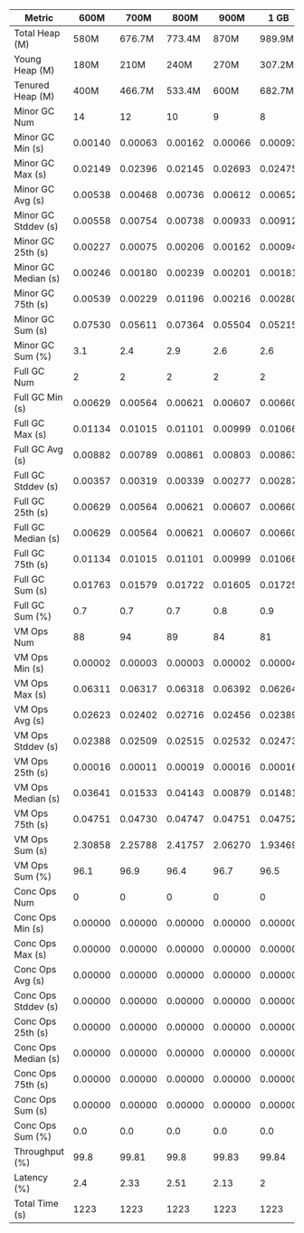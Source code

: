 | Metric | 600M | 700M | 800M | 900M | 1 GB | 2 GB | 4 GB | 8 GB |
|------|----|----|----|----|----|----|----|----|
| Total Heap (M) | 580M | 676.7M | 773.4M | 870M | 989.9M | 1979.8M | 3959.5M | 7918.9M |
| Young Heap (M) | 180M | 210M | 240M | 270M | 307.2M | 614.4M | 1228.8M | 2457.6M |
| Tenured Heap (M) | 400M | 466.7M | 533.4M | 600M | 682.7M | 1365.4M | 2730.7M | 5461.4M |
| Minor GC Num | 14 | 12 | 10 | 9 | 8 | 4 | 2 | 1 |
| Minor GC Min (s) | 0.00140 | 0.00063 | 0.00162 | 0.00066 | 0.00093 | 0.00347 | 0.00478 | 0.02792 |
| Minor GC Max (s) | 0.02149 | 0.02396 | 0.02145 | 0.02693 | 0.02475 | 0.02438 | 0.02509 | 0.02792 |
| Minor GC Avg (s) | 0.00538 | 0.00468 | 0.00736 | 0.00612 | 0.00652 | 0.01205 | 0.01494 | 0.02792 |
| Minor GC Stddev (s) | 0.00558 | 0.00754 | 0.00738 | 0.00933 | 0.00912 | 0.01003 | 0.01436 | 0.00000 |
| Minor GC 25th (s) | 0.00227 | 0.00075 | 0.00206 | 0.00162 | 0.00094 | 0.00347 | 0.00478 | 0.02792 |
| Minor GC Median (s) | 0.00246 | 0.00180 | 0.00239 | 0.00201 | 0.00181 | 0.00428 | 0.00478 | 0.02792 |
| Minor GC 75th (s) | 0.00539 | 0.00229 | 0.01196 | 0.00216 | 0.00280 | 0.01605 | 0.02509 | 0.02792 |
| Minor GC Sum (s) | 0.07530 | 0.05611 | 0.07364 | 0.05504 | 0.05215 | 0.04818 | 0.02987 | 0.02792 |
| Minor GC Sum (%) | 3.1 | 2.4 | 2.9 | 2.6 | 2.6 | 2.4 | 1.6 | 1.3 |
| Full GC Num | 2 | 2 | 2 | 2 | 2 | 2 | 2 | 2 |
| Full GC Min (s) | 0.00629 | 0.00564 | 0.00621 | 0.00607 | 0.00660 | 0.00647 | 0.00546 | 0.00591 |
| Full GC Max (s) | 0.01134 | 0.01015 | 0.01101 | 0.00999 | 0.01066 | 0.01280 | 0.01018 | 0.01076 |
| Full GC Avg (s) | 0.00882 | 0.00789 | 0.00861 | 0.00803 | 0.00863 | 0.00963 | 0.00782 | 0.00834 |
| Full GC Stddev (s) | 0.00357 | 0.00319 | 0.00339 | 0.00277 | 0.00287 | 0.00448 | 0.00334 | 0.00343 |
| Full GC 25th (s) | 0.00629 | 0.00564 | 0.00621 | 0.00607 | 0.00660 | 0.00647 | 0.00546 | 0.00591 |
| Full GC Median (s) | 0.00629 | 0.00564 | 0.00621 | 0.00607 | 0.00660 | 0.00647 | 0.00546 | 0.00591 |
| Full GC 75th (s) | 0.01134 | 0.01015 | 0.01101 | 0.00999 | 0.01066 | 0.01280 | 0.01018 | 0.01076 |
| Full GC Sum (s) | 0.01763 | 0.01579 | 0.01722 | 0.01605 | 0.01725 | 0.01927 | 0.01564 | 0.01667 |
| Full GC Sum (%) | 0.7 | 0.7 | 0.7 | 0.8 | 0.9 | 1.0 | 0.8 | 0.8 |
| VM Ops Num | 88 | 94 | 89 | 84 | 81 | 75 | 78 | 82 |
| VM Ops Min (s) | 0.00002 | 0.00003 | 0.00003 | 0.00002 | 0.00004 | 0.00003 | 0.00003 | 0.00002 |
| VM Ops Max (s) | 0.06311 | 0.06317 | 0.06318 | 0.06392 | 0.06264 | 0.06333 | 0.06328 | 0.06382 |
| VM Ops Avg (s) | 0.02623 | 0.02402 | 0.02716 | 0.02456 | 0.02389 | 0.02546 | 0.02397 | 0.02538 |
| VM Ops Stddev (s) | 0.02388 | 0.02509 | 0.02515 | 0.02532 | 0.02473 | 0.02846 | 0.02517 | 0.02559 |
| VM Ops 25th (s) | 0.00016 | 0.00011 | 0.00019 | 0.00016 | 0.00016 | 0.00012 | 0.00015 | 0.00015 |
| VM Ops Median (s) | 0.03641 | 0.01533 | 0.04143 | 0.00879 | 0.01481 | 0.00042 | 0.00816 | 0.01121 |
| VM Ops 75th (s) | 0.04751 | 0.04730 | 0.04747 | 0.04751 | 0.04752 | 0.05957 | 0.04749 | 0.04751 |
| VM Ops Sum (s) | 2.30858 | 2.25788 | 2.41757 | 2.06270 | 1.93469 | 1.90950 | 1.86969 | 2.08124 |
| VM Ops Sum (%) | 96.1 | 96.9 | 96.4 | 96.7 | 96.5 | 96.6 | 97.6 | 97.9 |
| Conc Ops Num | 0 | 0 | 0 | 0 | 0 | 0 | 0 | 0 |
| Conc Ops Min (s) | 0.00000 | 0.00000 | 0.00000 | 0.00000 | 0.00000 | 0.00000 | 0.00000 | 0.00000 |
| Conc Ops Max (s) | 0.00000 | 0.00000 | 0.00000 | 0.00000 | 0.00000 | 0.00000 | 0.00000 | 0.00000 |
| Conc Ops Avg (s) | 0.00000 | 0.00000 | 0.00000 | 0.00000 | 0.00000 | 0.00000 | 0.00000 | 0.00000 |
| Conc Ops Stddev (s) | 0.00000 | 0.00000 | 0.00000 | 0.00000 | 0.00000 | 0.00000 | 0.00000 | 0.00000 |
| Conc Ops 25th (s) | 0.00000 | 0.00000 | 0.00000 | 0.00000 | 0.00000 | 0.00000 | 0.00000 | 0.00000 |
| Conc Ops Median (s) | 0.00000 | 0.00000 | 0.00000 | 0.00000 | 0.00000 | 0.00000 | 0.00000 | 0.00000 |
| Conc Ops 75th (s) | 0.00000 | 0.00000 | 0.00000 | 0.00000 | 0.00000 | 0.00000 | 0.00000 | 0.00000 |
| Conc Ops Sum (s) | 0.00000 | 0.00000 | 0.00000 | 0.00000 | 0.00000 | 0.00000 | 0.00000 | 0.00000 |
| Conc Ops Sum (%) | 0.0 | 0.0 | 0.0 | 0.0 | 0.0 | 0.0 | 0.0 | 0.0 |
| Throughput (%) | 99.8 | 99.81 | 99.8 | 99.83 | 99.84 | 99.84 | 99.84 | 99.83 |
| Latency (%) | 2.4 | 2.33 | 2.51 | 2.13 | 2 | 1.98 | 1.92 | 2.13 |
| Total Time (s) | 1223 | 1223 | 1223 | 1223 | 1223 | 1223 | 1223 | 1223 |
